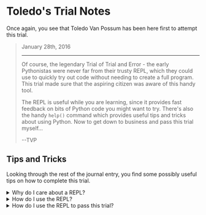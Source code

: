 # Toledo's Trial Notes

Once again, you see that Toledo Van Possum has been here first to attempt this trial.

<blockquote>
January 28th, 2016

<hr/>

<p>
Of course, the legendary Trial of Trial and Error - the early Pythonistas were never far from their trusty REPL, which they could use to quickly try out code without needing to create a full program. This trial made sure that the aspiring citizen was aware of this handy tool.
</p>

<p>
The REPL is useful while you are learning, since it provides fast feedback on bits of Python code you might want to try. There's also the handy <code>help()</code> command which provides useful tips and tricks about using Python. Now to get down to business and pass this trial myself...
</p>

<p>
--TVP
</p>
</blockquote>

## Tips and Tricks

Looking through the rest of the journal entry, you find some possibly useful tips on how to complete this trial.

<details>
<summary>Why do I care about a REPL?</summary>

A [REPL](https://pythonprogramminglanguage.com/repl/) is a tool you can use to experiment with code without needing to create a full program. Want to just type in a few lines of code to see what happens? REPL to the rescue!
</details>

<details>
<summary>How do I use the REPL?</summary>

When you install Python, a REPL is one of the tools that is also installed for you. You can launch the REPL from your Terminal by typing the `python3` alone, with no additional arguments. Launch your terminal now and just type in:

<pre style="padding:5px;background-color:#232323;color:#eee;">python3</pre>

When you do, you'll see a prompt that looks something like this:

<pre style="padding:5px;background-color:#232323;color:#eee;">Python 3.7.4 (v3.7.4:e09359112e, Jul  8 2019, 14:54:52) 
[Clang 6.0 (clang-600.0.57)] on darwin
Type "help", "copyright", "credits" or "license" for more information.
>>> 
</pre>

You can use this interactive, text-based interface to type in lines of Python code that will be evaluated once you press your "Enter" key. There are a number of built-in functions you can use - type in `help()`, for instance, to launch an interactive Python help program.

When you're finished using the REPL, type:

```python
quit()
```

This will end your REPL session and take you back to your terminal interface.
</details>

<details>
<summary>How do I use the REPL to pass this trial?</summary>

To complete this trial, launch the REPL interface. Use it to answer the questions on the right. Once you have done so, click *HACK* to check your answers and complete the trial!

</details>

